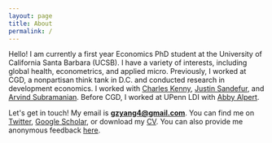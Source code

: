 ```yaml
---
layout: page
title: About
permalink: /
---
```


Hello! I am currently a first year Economics PhD student at the University of California Santa Barbara (UCSB). I have a variety of interests, including global health, econometrics, and applied micro. Previously, I worked at CGD, a nonpartisan think tank in D.C. and conducted research in development economics. I worked with [Charles Kenny](https://www.cgdev.org/expert/charles-kenny), [Justin Sandefur](https://www.cgdev.org/expert/justin-sandefur), and [Arvind Subramanian](https://en.wikipedia.org/wiki/Arvind_Subramanian). Before CGD, I worked at UPenn LDI with [Abby Alpert](https://sites.google.com/site/abbyealpert/home). 

Let's get in touch! My email is **gzyang4@gmail.com**. You can find me on [Twitter](https://twitter.com/iamgeorgeyang), [Google Scholar](https://scholar.google.com/citations?user=Fp-U810AAAAJ&hl=en&oi=ao), or download my [CV](documents/resume_2022-04-17.pdf). You can also provide me anonymous feedback [here](https://docs.google.com/forms/d/e/1FAIpQLSf53XGT5LnXXOS5kcLwp7RYuEHevfgNayXYWJVdEaJdZVS3Nw/viewform).
